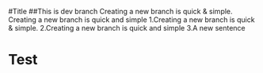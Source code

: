 #Title
##This is dev branch
Creating a new branch is quick & simple.
Creating a new branch is quick and simple
        1.Creating a new branch is quick & simple.
        2.Creating a new branch is quick and simple
        3.A new sentence

# Test
